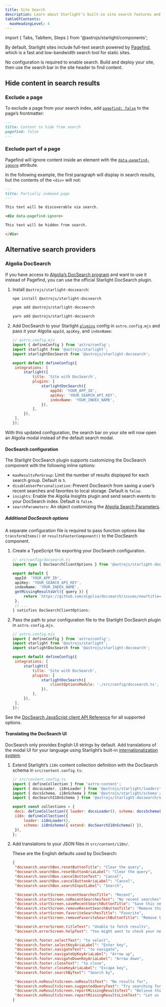 ```yaml
---
title: Site Search
description: Learn about Starlight’s built-in site search features and how to customize them.
tableOfContents:
  maxHeadingLevel: 4
---
```


import { Tabs, TabItem, Steps } from '@astrojs/starlight/components';

By default, Starlight sites include full-text search powered by [Pagefind](https://pagefind.app/), which is a fast and low-bandwidth search tool for static sites.

No configuration is required to enable search. Build and deploy your site, then use the search bar in the site header to find content.

## Hide content in search results

### Exclude a page

To exclude a page from your search index, add [`pagefind: false`](/reference/frontmatter/#pagefind) to the page’s frontmatter:

```md title="src/content/docs/not-indexed" ins={3}
---
title: Content to hide from search
pagefind: false
---
```

### Exclude part of a page

Pagefind will ignore content inside an element with the [`data-pagefind-ignore`](https://pagefind.app/docs/indexing/#removing-individual-elements-from-the-index) attribute.

In the following example, the first paragraph will display in search results, but the contents of the `<div>` will not:

```md title="src/content/docs/partially-indexed" ins="data-pagefind-ignore"
---
title: Partially indexed page
---

This text will be discoverable via search.

<div data-pagefind-ignore>

This text will be hidden from search.

</div>
```

## Alternative search providers

### Algolia DocSearch

If you have access to [Algolia’s DocSearch program](https://docsearch.algolia.com/) and want to use it instead of Pagefind, you can use the official Starlight DocSearch plugin.

<Steps>

1. Install `@astrojs/starlight-docsearch`:

   <Tabs syncKey="pkg">

   <TabItem label="npm">

   ```sh
   npm install @astrojs/starlight-docsearch
   ```

   </TabItem>

   <TabItem label="pnpm">

   ```sh
   pnpm add @astrojs/starlight-docsearch
   ```

   </TabItem>

   <TabItem label="Yarn">

   ```sh
   yarn add @astrojs/starlight-docsearch
   ```

   </TabItem>

   </Tabs>

2. Add DocSearch to your Starlight [`plugins`](/reference/configuration/#plugins) config in `astro.config.mjs` and pass it your Algolia `appId`, `apiKey`, and `indexName`:

   ```js ins={4,10-16}
   // astro.config.mjs
   import { defineConfig } from 'astro/config';
   import starlight from '@astrojs/starlight';
   import starlightDocSearch from '@astrojs/starlight-docsearch';

   export default defineConfig({
   	integrations: [
   		starlight({
   			title: 'Site with DocSearch',
   			plugins: [
   				starlightDocSearch({
   					appId: 'YOUR_APP_ID',
   					apiKey: 'YOUR_SEARCH_API_KEY',
   					indexName: 'YOUR_INDEX_NAME',
   				}),
   			],
   		}),
   	],
   });
   ```

</Steps>

With this updated configuration, the search bar on your site will now open an Algolia modal instead of the default search modal.

#### DocSearch configuration

The Starlight DocSearch plugin supports customizing the DocSearch component with the following inline options:

- `maxResultsPerGroup`: Limit the number of results displayed for each search group. Default is `5`.
- `disableUserPersonalization`: Prevent DocSearch from saving a user’s recent searches and favorites to local storage. Default is `false`.
- `insights`: Enable the Algolia Insights plugin and send search events to your DocSearch index. Default is `false`.
- `searchParameters`: An object customizing the [Algolia Search Parameters](https://www.algolia.com/doc/api-reference/search-api-parameters/).

##### Additional DocSearch options

A separate configuration file is required to pass function options like `transformItems()` or `resultsFooterComponent()` to the DocSearch component.

<Steps>

1. Create a TypeScript file exporting your DocSearch configuration.

   ```ts
   // src/config/docsearch.ts
   import type { DocSearchClientOptions } from '@astrojs/starlight-docsearch';

   export default {
   	appId: 'YOUR_APP_ID',
   	apiKey: 'YOUR_SEARCH_API_KEY',
   	indexName: 'YOUR_INDEX_NAME',
   	getMissingResultsUrl({ query }) {
   		return `https://github.com/algolia/docsearch/issues/new?title=${query}`;
   	},
   	// ...
   } satisfies DocSearchClientOptions;
   ```

2. Pass the path to your configuration file to the Starlight DocSearch plugin in `astro.config.mjs`.

   ```js {11-13}
   // astro.config.mjs
   import { defineConfig } from 'astro/config';
   import starlight from '@astrojs/starlight';
   import starlightDocSearch from '@astrojs/starlight-docsearch';

   export default defineConfig({
   	integrations: [
   		starlight({
   			title: 'Site with DocSearch',
   			plugins: [
   				starlightDocSearch({
   					clientOptionsModule: './src/config/docsearch.ts',
   				}),
   			],
   		}),
   	],
   });
   ```

</Steps>

See the [DocSearch JavaScript client API Reference](https://docsearch.algolia.com/docs/api/) for all supported options.

#### Translating the DocSearch UI

DocSearch only provides English UI strings by default.
Add translations of the modal UI for your language using Starlight’s built-in [internationalization system](/guides/i18n/#translate-starlights-ui).

<Steps>

1. Extend Starlight’s `i18n` content collection definition with the DocSearch schema in `src/content.config.ts`:

   ```js ins={5} ins=/{ extend: .+ }/
   // src/content.config.ts
   import { defineCollection } from 'astro:content';
   import { docsLoader, i18nLoader } from '@astrojs/starlight/loaders';
   import { docsSchema, i18nSchema } from '@astrojs/starlight/schema';
   import { docSearchI18nSchema } from '@astrojs/starlight-docsearch/schema';

   export const collections = {
   	docs: defineCollection({ loader: docsLoader(), schema: docsSchema() }),
   	i18n: defineCollection({
   		loader: i18nLoader(),
   		schema: i18nSchema({ extend: docSearchI18nSchema() }),
   	}),
   };
   ```

2. Add translations to your JSON files in `src/content/i18n/`.

   These are the English defaults used by DocSearch:

   ```json title="src/content/i18n/en.json"
   {
   	"docsearch.searchBox.resetButtonTitle": "Clear the query",
   	"docsearch.searchBox.resetButtonAriaLabel": "Clear the query",
   	"docsearch.searchBox.cancelButtonText": "Cancel",
   	"docsearch.searchBox.cancelButtonAriaLabel": "Cancel",
   	"docsearch.searchBox.searchInputLabel": "Search",

   	"docsearch.startScreen.recentSearchesTitle": "Recent",
   	"docsearch.startScreen.noRecentSearchesText": "No recent searches",
   	"docsearch.startScreen.saveRecentSearchButtonTitle": "Save this search",
   	"docsearch.startScreen.removeRecentSearchButtonTitle": "Remove this search from history",
   	"docsearch.startScreen.favoriteSearchesTitle": "Favorite",
   	"docsearch.startScreen.removeFavoriteSearchButtonTitle": "Remove this search from favorites",

   	"docsearch.errorScreen.titleText": "Unable to fetch results",
   	"docsearch.errorScreen.helpText": "You might want to check your network connection.",

   	"docsearch.footer.selectText": "to select",
   	"docsearch.footer.selectKeyAriaLabel": "Enter key",
   	"docsearch.footer.navigateText": "to navigate",
   	"docsearch.footer.navigateUpKeyAriaLabel": "Arrow up",
   	"docsearch.footer.navigateDownKeyAriaLabel": "Arrow down",
   	"docsearch.footer.closeText": "to close",
   	"docsearch.footer.closeKeyAriaLabel": "Escape key",
   	"docsearch.footer.searchByText": "Search by",

   	"docsearch.noResultsScreen.noResultsText": "No results for",
   	"docsearch.noResultsScreen.suggestedQueryText": "Try searching for",
   	"docsearch.noResultsScreen.reportMissingResultsText": "Believe this query should return results?",
   	"docsearch.noResultsScreen.reportMissingResultsLinkText": "Let us know."
   }
   ```

</Steps>